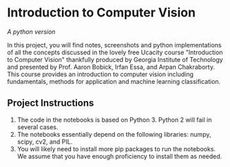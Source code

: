# Introduction to Computer Vision

*A python version*

In this project, you will find notes, screenshots and python implementations of all the concepts discussed in the lovely free Ucacity course "Introduction to Computer Vision" thankfully produced by Georgia Institute of Technology and presented by Prof. Aaron Bobick, Irfan Essa, and Arpan Chakraborty. This course provides an introduction to computer vision including fundamentals, methods for application and machine learning classification.

## Project Instructions

1. The code in the notebooks is based on Python 3. Python 2 will fail in several cases.
2. The notebooks essentially depend on the following libraries: numpy, scipy, cv2, and PIL.
3. You will likely need to install more pip packages to run the notebooks. We assume that you have enough proficiency to install them as needed.